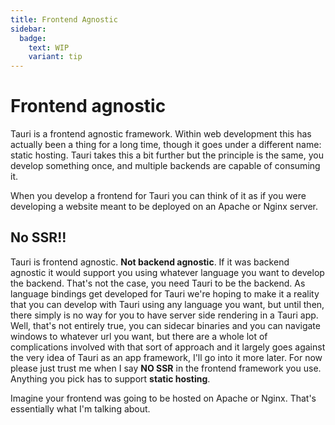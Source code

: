 ```yaml
---
title: Frontend Agnostic
sidebar:
  badge:
    text: WIP
    variant: tip
---
```


# Frontend agnostic

Tauri is a frontend agnostic framework. Within web development this has actually been a thing for a long time, though it goes under a different name: static hosting. Tauri takes this a bit further but the principle is the same, you develop something once, and multiple backends are capable of consuming it.

When you develop a frontend for Tauri you can think of it as if you were developing a website meant to be deployed on an Apache or Nginx server.

## No SSR!!

Tauri is frontend agnostic. **Not backend agnostic**. If it was backend agnostic it would support you using whatever language you want to develop the backend. That's not the case, you need Tauri to be the backend. As language bindings get developed for Tauri we're hoping to make it a reality that you can develop with Tauri using any language you want, but until then, there simply is no way for you to have server side rendering in a Tauri app. Well, that's not entirely true, you can sidecar binaries and you can navigate windows to whatever url you want, but there are a whole lot of complications involved with that sort of approach and it largely goes against the very idea of Tauri as an app framework, I'll go into it more later. For now please just trust me when I say **NO SSR** in the frontend framework you use. Anything you pick has to support **static hosting**.

Imagine your frontend was going to be hosted on Apache or Nginx. That's essentially what I'm talking about.

